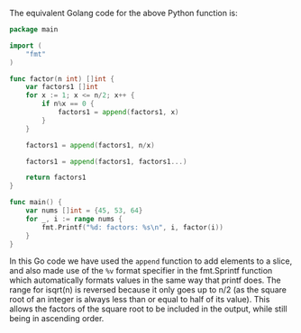 The equivalent Golang code for the above Python function is:

```go
package main

import (
	"fmt"
)

func factor(n int) []int {
	var factors1 []int
	for x := 1; x <= n/2; x++ {
		if n%x == 0 {
			factors1 = append(factors1, x)
		}
	}

	factors1 = append(factors1, n/x)

	factors1 = append(factors1, factors1...)

	return factors1
}

func main() {
	var nums []int = {45, 53, 64}
	for _, i := range nums {
		fmt.Printf("%d: factors: %s\n", i, factor(i))
	}
}
```

In this Go code we have used the `append` function to add elements to a slice, and also made use of the `%v` format specifier in the fmt.Sprintf function which automatically formats values in the same way that printf does. The range for isqrt(n) is reversed because it only goes up to n/2 (as the square root of an integer is always less than or equal to half of its value). This allows the factors of the square root to be included in the output, while still being in ascending order.
